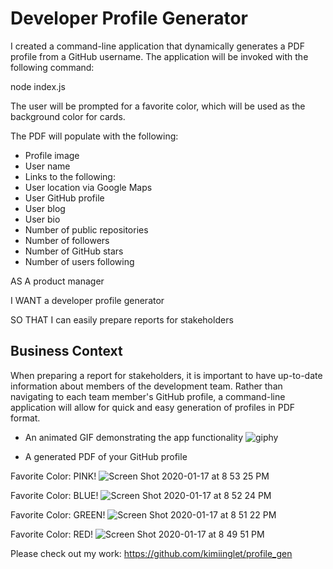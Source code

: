 # Developer Profile Generator

I created a command-line application that dynamically generates a PDF profile from a GitHub username. The application will be invoked with the following command:

node index.js

The user will be prompted for a favorite color, which will be used as the background color for cards.

The PDF will populate with the following:

* Profile image
* User name
* Links to the following:
* User location via Google Maps
* User GitHub profile
* User blog
* User bio
* Number of public repositories
* Number of followers
* Number of GitHub stars
* Number of users following



AS A product manager

I WANT a developer profile generator

SO THAT I can easily prepare reports for stakeholders


## Business Context

When preparing a report for stakeholders, it is important to have up-to-date information about members of the development team. Rather than navigating to each team member's GitHub profile, a command-line application will allow for quick and easy generation of profiles in PDF format.




* An animated GIF demonstrating the app functionality
![giphy](https://user-images.githubusercontent.com/56975796/72659024-e04c9800-397e-11ea-9b5d-562473b6103a.gif)


* A generated PDF of your GitHub profile

Favorite Color: PINK!
![Screen Shot 2020-01-17 at 8 53 25 PM](https://user-images.githubusercontent.com/56975796/72657624-1f252280-396c-11ea-9e4f-5958b5aade02.png)

Favorite Color: BLUE!
![Screen Shot 2020-01-17 at 8 52 24 PM](https://user-images.githubusercontent.com/56975796/72657934-3b2ac300-3970-11ea-925d-770f105bfbbb.png)

Favorite Color: GREEN!
![Screen Shot 2020-01-17 at 8 51 22 PM](https://user-images.githubusercontent.com/56975796/72657951-5d244580-3970-11ea-88e8-0b631fdc59a2.png)

Favorite Color: RED!
![Screen Shot 2020-01-17 at 8 49 51 PM](https://user-images.githubusercontent.com/56975796/72657975-8218b880-3970-11ea-9236-196d0319123d.png)


Please check out my work:
https://github.com/kimiinglet/profile_gen
